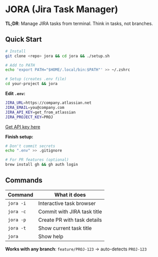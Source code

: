 # JORA (Jira Task Manager)

**TL;DR**: Manage JIRA tasks from terminal. Think in tasks, not branches.

## Quick Start

```bash
# Install
git clone <repo> jora && cd jora && ./setup.sh

# Add to PATH
echo 'export PATH="$HOME/.local/bin:$PATH"' >> ~/.zshrc

# Setup (creates .env file)
cd your-project && jora
```

**Edit `.env`:**

```bash
JIRA_URL=https://company.atlassian.net
JIRA_EMAIL=you@company.com
JIRA_API_KEY=get_from_atlassian
JIRA_PROJECT_KEY=PROJ
```

[Get API key here](https://id.atlassian.com/manage-profile/security/api-tokens)

**Finish setup:**

```bash
# Don't commit secrets
echo ".env" >> .gitignore

# For PR features (optional)
brew install gh && gh auth login
```

## Commands

| Command   | What it does                |
| --------- | --------------------------- |
| `jora -i` | Interactive task browser    |
| `jora -c` | Commit with JIRA task title |
| `jora -p` | Create PR with task details |
| `jora -t` | Show current task title     |
| `jora`    | Show help                   |

**Works with any branch**: `feature/PROJ-123` → auto-detects `PROJ-123`
